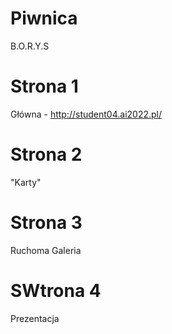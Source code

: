 # Piwnica
B.O.R.Y.S

# Strona 1
Główna - http://student04.ai2022.pl/

# Strona 2
"Karty"

# Strona 3
Ruchoma Galeria

# SWtrona 4

Prezentacja
